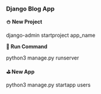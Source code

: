 ### Django Blog App

**:snowman: New Project**

django-admin startproject app_name

**:rocket: Run Command** 

python3 manage.py runserver  

**:golf: New App**

python3 manage.py startapp users